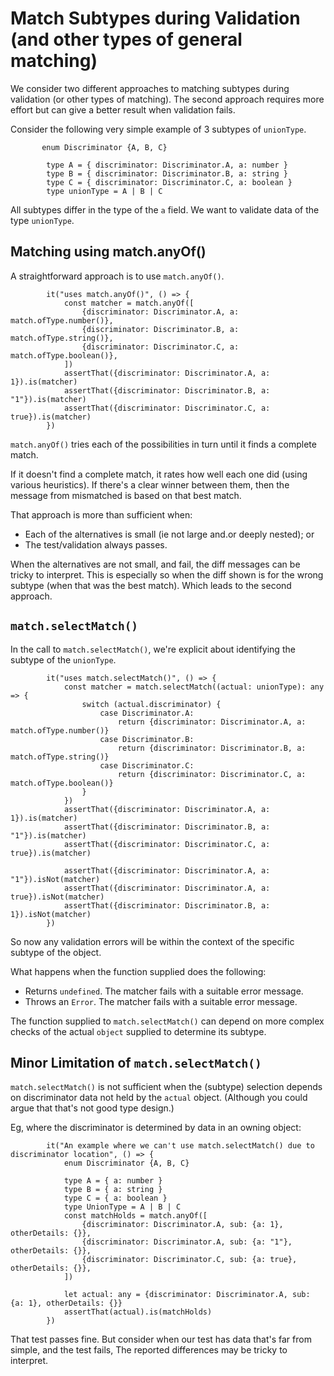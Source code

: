 # Match Subtypes during Validation (and other types of general matching)

We consider two different approaches to matching subtypes during validation (or other types of matching).
The second approach requires more effort but can give a better result when validation fails.

Consider the following very simple example of 3 subtypes of `unionType`.

```
       enum Discriminator {A, B, C}

        type A = { discriminator: Discriminator.A, a: number }
        type B = { discriminator: Discriminator.B, a: string }
        type C = { discriminator: Discriminator.C, a: boolean }
        type unionType = A | B | C
```

All subtypes differ in the type of the `a` field.
We want to validate data of the type `unionType`.

## Matching using match.anyOf()

A straightforward approach is to use `match.anyOf()`.

```
        it("uses match.anyOf()", () => {
            const matcher = match.anyOf([
                {discriminator: Discriminator.A, a: match.ofType.number()},
                {discriminator: Discriminator.B, a: match.ofType.string()},
                {discriminator: Discriminator.C, a: match.ofType.boolean()},
            ])
            assertThat({discriminator: Discriminator.A, a: 1}).is(matcher)
            assertThat({discriminator: Discriminator.B, a: "1"}).is(matcher)
            assertThat({discriminator: Discriminator.C, a: true}).is(matcher)
        })
```

`match.anyOf()` tries each of the possibilities in turn until it finds a complete match.

If it doesn't find a complete match, it rates how well each one did (using various heuristics).
If there's a clear winner between them, then the message from mismatched is based on that best match.

That approach is more than sufficient when:

* Each of the alternatives is small (ie not large and.or deeply nested); or
* The test/validation always passes.

When the alternatives are not small, and fail, the diff messages can be tricky to interpret.
This is especially so when the diff shown is for the wrong subtype (when that was the best match).
Which leads to the second approach.

## `match.selectMatch()`

In the call to `match.selectMatch()`, we're explicit about identifying the subtype of the `unionType`.

```
        it("uses match.selectMatch()", () => {
            const matcher = match.selectMatch((actual: unionType): any => {
                switch (actual.discriminator) {
                    case Discriminator.A:
                        return {discriminator: Discriminator.A, a: match.ofType.number()}
                    case Discriminator.B:
                        return {discriminator: Discriminator.B, a: match.ofType.string()}
                    case Discriminator.C:
                        return {discriminator: Discriminator.C, a: match.ofType.boolean()}
                }
            })
            assertThat({discriminator: Discriminator.A, a: 1}).is(matcher)
            assertThat({discriminator: Discriminator.B, a: "1"}).is(matcher)
            assertThat({discriminator: Discriminator.C, a: true}).is(matcher)

            assertThat({discriminator: Discriminator.A, a: "1"}).isNot(matcher)
            assertThat({discriminator: Discriminator.A, a: true}).isNot(matcher)
            assertThat({discriminator: Discriminator.B, a: 1}).isNot(matcher)
        })

```

So now any validation errors will be within the context of the specific subtype of the object.

What happens when the function supplied does the following:

* Returns `undefined`. The matcher fails with a suitable error message.
* Throws an `Error`. The matcher fails with a suitable error message.

The function supplied to `match.selectMatch()` can depend on more complex checks of the
actual `object` supplied to determine its subtype.

## Minor Limitation of `match.selectMatch()`

`match.selectMatch()` is not sufficient when the (subtype) selection depends on discriminator 
data not held by the `actual` object.
(Although you could argue that that's not good type design.)

Eg, where the discriminator is determined by data in an owning object:

```
        it("An example where we can't use match.selectMatch() due to discriminator location", () => {
            enum Discriminator {A, B, C}

            type A = { a: number }
            type B = { a: string }
            type C = { a: boolean }
            type UnionType = A | B | C
            const matchHolds = match.anyOf([
                {discriminator: Discriminator.A, sub: {a: 1}, otherDetails: {}},
                {discriminator: Discriminator.A, sub: {a: "1"}, otherDetails: {}},
                {discriminator: Discriminator.C, sub: {a: true}, otherDetails: {}},
            ])

            let actual: any = {discriminator: Discriminator.A, sub: {a: 1}, otherDetails: {}}
            assertThat(actual).is(matchHolds)
        })
 ```

That test passes fine. But consider when our test has data that's far from simple, and the test fails, 
The reported differences may be tricky to interpret. 
